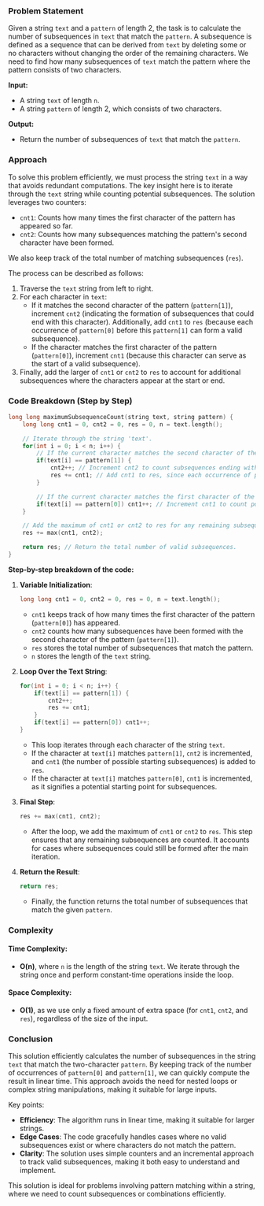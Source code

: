 ### Problem Statement

Given a string `text` and a `pattern` of length 2, the task is to calculate the number of subsequences in `text` that match the `pattern`. A subsequence is defined as a sequence that can be derived from `text` by deleting some or no characters without changing the order of the remaining characters. We need to find how many subsequences of `text` match the pattern where the pattern consists of two characters.

**Input:**
- A string `text` of length `n`.
- A string `pattern` of length 2, which consists of two characters.

**Output:**
- Return the number of subsequences of `text` that match the `pattern`.

### Approach

To solve this problem efficiently, we must process the string `text` in a way that avoids redundant computations. The key insight here is to iterate through the `text` string while counting potential subsequences. The solution leverages two counters:

- `cnt1`: Counts how many times the first character of the pattern has appeared so far.
- `cnt2`: Counts how many subsequences matching the pattern's second character have been formed.

We also keep track of the total number of matching subsequences (`res`).

The process can be described as follows:
1. Traverse the `text` string from left to right.
2. For each character in `text`:
   - If it matches the second character of the pattern (`pattern[1]`), increment `cnt2` (indicating the formation of subsequences that could end with this character). Additionally, add `cnt1` to `res` (because each occurrence of `pattern[0]` before this `pattern[1]` can form a valid subsequence).
   - If the character matches the first character of the pattern (`pattern[0]`), increment `cnt1` (because this character can serve as the start of a valid subsequence).
3. Finally, add the larger of `cnt1` or `cnt2` to `res` to account for additional subsequences where the characters appear at the start or end.

### Code Breakdown (Step by Step)

```cpp
long long maximumSubsequenceCount(string text, string pattern) {
    long long cnt1 = 0, cnt2 = 0, res = 0, n = text.length();

    // Iterate through the string 'text'.
    for(int i = 0; i < n; i++) {
        // If the current character matches the second character of the pattern.
        if(text[i] == pattern[1]) {
            cnt2++; // Increment cnt2 to count subsequences ending with pattern[1].
            res += cnt1; // Add cnt1 to res, since each occurrence of pattern[0] before can form a valid subsequence.
        }

        // If the current character matches the first character of the pattern.
        if(text[i] == pattern[0]) cnt1++; // Increment cnt1 to count potential subsequences starting with pattern[0].
    }

    // Add the maximum of cnt1 or cnt2 to res for any remaining subsequences that are yet to be counted.
    res += max(cnt1, cnt2);

    return res; // Return the total number of valid subsequences.
}
```

**Step-by-step breakdown of the code:**

1. **Variable Initialization**:
   ```cpp
   long long cnt1 = 0, cnt2 = 0, res = 0, n = text.length();
   ```
   - `cnt1` keeps track of how many times the first character of the pattern (`pattern[0]`) has appeared.
   - `cnt2` counts how many subsequences have been formed with the second character of the pattern (`pattern[1]`).
   - `res` stores the total number of subsequences that match the pattern.
   - `n` stores the length of the `text` string.

2. **Loop Over the Text String**:
   ```cpp
   for(int i = 0; i < n; i++) {
       if(text[i] == pattern[1]) {
           cnt2++; 
           res += cnt1;
       }
       if(text[i] == pattern[0]) cnt1++;
   }
   ```
   - This loop iterates through each character of the string `text`.
   - If the character at `text[i]` matches `pattern[1]`, `cnt2` is incremented, and `cnt1` (the number of possible starting subsequences) is added to `res`.
   - If the character at `text[i]` matches `pattern[0]`, `cnt1` is incremented, as it signifies a potential starting point for subsequences.

3. **Final Step**:
   ```cpp
   res += max(cnt1, cnt2);
   ```
   - After the loop, we add the maximum of `cnt1` or `cnt2` to `res`. This step ensures that any remaining subsequences are counted. It accounts for cases where subsequences could still be formed after the main iteration.

4. **Return the Result**:
   ```cpp
   return res;
   ```
   - Finally, the function returns the total number of subsequences that match the given `pattern`.

### Complexity

#### Time Complexity:
- **O(n)**, where `n` is the length of the string `text`. We iterate through the string once and perform constant-time operations inside the loop.

#### Space Complexity:
- **O(1)**, as we use only a fixed amount of extra space (for `cnt1`, `cnt2`, and `res`), regardless of the size of the input.

### Conclusion

This solution efficiently calculates the number of subsequences in the string `text` that match the two-character `pattern`. By keeping track of the number of occurrences of `pattern[0]` and `pattern[1]`, we can quickly compute the result in linear time. This approach avoids the need for nested loops or complex string manipulations, making it suitable for large inputs.

Key points:
- **Efficiency**: The algorithm runs in linear time, making it suitable for larger strings.
- **Edge Cases**: The code gracefully handles cases where no valid subsequences exist or where characters do not match the pattern.
- **Clarity**: The solution uses simple counters and an incremental approach to track valid subsequences, making it both easy to understand and implement.

This solution is ideal for problems involving pattern matching within a string, where we need to count subsequences or combinations efficiently.